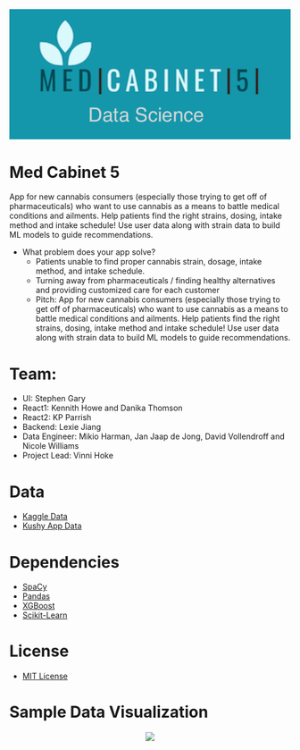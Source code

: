 <div align="center">
  <img src="https://github.com/med-cabinet-5/data-science/blob/master/img/Med%20(1).png"><br>
</div>

# Med Cabinet 5 
App for new cannabis consumers (especially those trying to get off of pharmaceuticals) who want to use cannabis as a means to battle medical conditions and ailments. Help patients find the right strains, dosing, intake method and intake schedule! 
Use user data along with strain data to build ML models to guide recommendations.

- What problem does your app solve?  
    - Patients unable to find proper cannabis strain, dosage, intake method, and intake schedule.
    - Turning away from pharmaceuticals / finding healthy alternatives and providing customized care for each customer
    - Pitch: App for new cannabis consumers (especially those trying to get off of pharmaceuticals) who want to use cannabis as a means to battle medical conditions and ailments. Help patients find the right strains, dosing, intake method and intake schedule! Use user data along with strain data to build ML models to guide recommendations.

# Team:
- UI: Stephen Gary
- React1:  Kennith Howe and Danika Thomson
- React2: KP Parrish
- Backend: Lexie Jiang
- Data Engineer:  Mikio Harman, Jan Jaap de Jong, David Vollendroff and Nicole Williams
- Project Lead: Vinni Hoke

# Data
- [Kaggle Data](https://www.kaggle.com/kingburrito666/cannabis-strains)
- [Kushy App Data](https://github.com/kushyapp/cannabis-dataset/tree/master/Dataset/Strains)

# Dependencies
- [SpaCy](https://spacy.io/)
- [Pandas](https://pandas.pydata.org/pandas-docs/stable/)
- [XGBoost](https://xgboost.readthedocs.io/en/latest/)
- [Scikit-Learn](https://scikit-learn.org/stable/)

# License
- [MIT License](https://opensource.org/licenses/MIT)

# Sample Data Visualization
<div align="center">
  <img src="https://github.com/med-cabinet-5/data-science/blob/master/img/flavor.png"><br>
</div>

